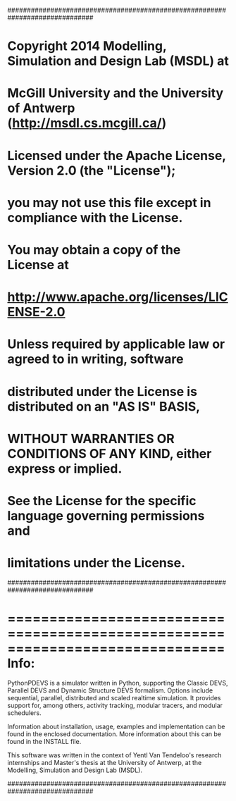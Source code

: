 ##############################################################################
#  Copyright 2014 Modelling, Simulation and Design Lab (MSDL) at               
#  McGill University and the University of Antwerp (http://msdl.cs.mcgill.ca/)
#
#  Licensed under the Apache License, Version 2.0 (the "License");
#  you may not use this file except in compliance with the License.
#  You may obtain a copy of the License at
#
#      http://www.apache.org/licenses/LICENSE-2.0
#
#  Unless required by applicable law or agreed to in writing, software
#  distributed under the License is distributed on an "AS IS" BASIS,
#  WITHOUT WARRANTIES OR CONDITIONS OF ANY KIND, either express or implied.
#  See the License for the specific language governing permissions and
#  limitations under the License.
##############################################################################

==============================================================================
     Info:
==============================================================================
PythonPDEVS is a simulator written in Python, supporting the Classic DEVS, 
Parallel DEVS and Dynamic Structure DEVS formalism. Options include 
sequential, parallel, distributed and scaled realtime simulation. It provides
support for, among others, activity tracking,  modular tracers, 
and modular schedulers.

Information about installation, usage, examples and implementation can be
found in the enclosed documentation. More information about this can be found
in the INSTALL file.

This software was written in the context of Yentl Van Tendeloo's research
internships and Master's thesis at the University of Antwerp, at
the Modelling, Simulation and Design Lab (MSDL).

##############################################################################
